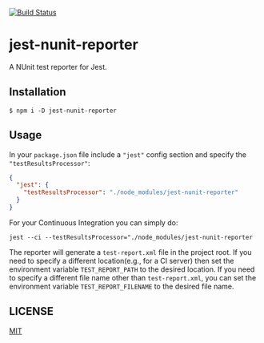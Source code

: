 [![Build Status](https://travis-ci.org/kingatlas/jest-nunit-reporter.svg?branch=master)](https://travis-ci.org/kingatlas/jest-nunit-reporter)

# jest-nunit-reporter
A NUnit test reporter for Jest.

## Installation
```shell
$ npm i -D jest-nunit-reporter
```

## Usage
In your `package.json` file include a `"jest"` config section and specify the `"testResultsProcessor"`:
```json
{
  "jest": {
    "testResultsProcessor": "./node_modules/jest-nunit-reporter"
  }
}
```

For your Continuous Integration you can simply do:
```shell
jest --ci --testResultsProcessor="./node_modules/jest-nunit-reporter
```

The reporter will generate a `test-report.xml` file in the project root. If you need to specify a different location(e.g., for a CI server) then set the environment variable `TEST_REPORT_PATH` to the desired location. If you need to specify a different file name other than `test-report.xml`, you can set the environment variable `TEST_REPORT_FILENAME` to the desired file name.

## LICENSE
[MIT](LICENSE)
